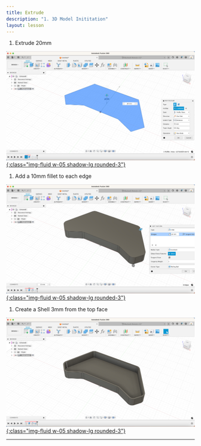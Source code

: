 ```yaml
---
title: Extrude
description: "1. 3D Model Inititation"
layout: lesson
---
```


1. Extrude 20mm

[![Sketch](assets/pcb04.jpg){:class="img-fluid w-05 shadow-lg rounded-3"}](assets/pcb04.jpg)

1. Add a 10mm fillet to each edge

[![Sketch](assets/pcb05.jpg){:class="img-fluid w-05 shadow-lg rounded-3"}](assets/pcb05.jpg)

1. Create a Shell 3mm from the top face

[![Sketch](assets/pcb06.jpg){:class="img-fluid w-05 shadow-lg rounded-3"}](assets/pcb06.jpg)

---
